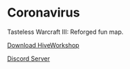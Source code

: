 # Coronavirus

Tasteless Warcraft III: Reforged fun map.

[Download HiveWorkshop](https://www.hiveworkshop.com/threads/coronavirus.323525/)

[Discord Server](https://discord.gg/4NFMEB)
